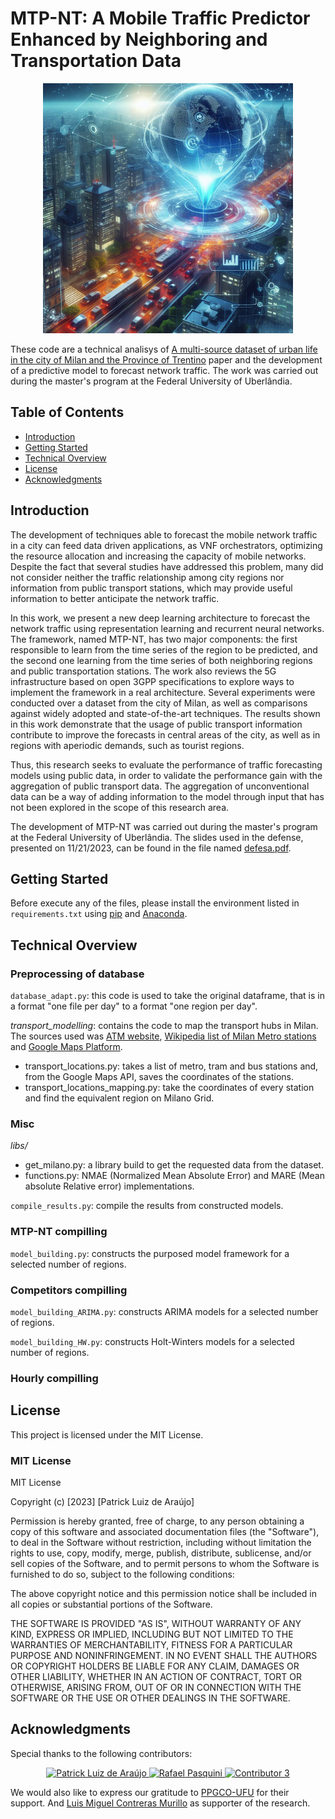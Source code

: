 # MTP-NT: A Mobile Traffic Predictor Enhanced by Neighboring and Transportation Data

<p align="center">
<img src="images/bing_framework_representation.jpg" alt="MTP-NT by Bing" width="400"/>
</p>

These code are a technical analisys of [A multi-source dataset of urban life in the city of Milan and the Province of Trentino](https://www.nature.com/articles/sdata201555) paper and the development of a predictive model to forecast network traffic. The work was carried out during the master's program at the Federal University of Uberlândia.


## Table of Contents

- [Introduction](#introduction)
- [Getting Started](#getting-started)
- [Technical Overview](#technical-overview)
- [License](#license)
- [Acknowledgments](#acknowledgments)

## Introduction

The development of techniques able to forecast the mobile network traffic in a city can feed data driven applications, as VNF orchestrators, optimizing the resource allocation and increasing the capacity of mobile networks. Despite the fact that several studies have addressed this problem, many did not consider neither the traffic relationship among city regions nor information from public transport stations, which may provide useful information to better anticipate the network traffic.

In this work, we present a new deep learning architecture to forecast the network traffic using representation learning and recurrent neural networks. The framework, named MTP-NT, has two major components: the first responsible to learn from the time
series of the region to be predicted, and the second one learning from the time series of both neighboring regions and public transportation stations. The work also reviews the 5G infrastructure based on open 3GPP specifications to explore ways to implement the framework in a real architecture. Several experiments were conducted over a dataset from the city of Milan, as well as comparisons against widely adopted and state-of-the-art techniques. The results shown in this work demonstrate that the usage of public transport information contribute to improve the forecasts in central areas of the city, as well as in regions with aperiodic demands, such as tourist regions.

Thus, this research seeks to evaluate the performance of traffic forecasting models using public data, in order to validate the performance gain with the aggregation of public transport data. The aggregation of unconventional data can be a way of adding information to the model through input that has not been explored in the scope of this research area.

The development of MTP-NT was carried out during the master's program at the Federal University of Uberlândia. The slides used in the defense, presented on 11/21/2023, can be found in the file named [defesa.pdf](documentation/defesa.pdf).

## Getting Started

Before execute any of the files, please install the environment listed in ```requirements.txt``` using [pip](https://pypi.org/project/pip/) and [Anaconda](https://www.anaconda.com/).

## Technical Overview

### Preprocessing of database

```database_adapt.py```: this code is used to take the original dataframe, that is in a format "one file per day" to a format "one region per day".

*transport_modelling*: contains the code to map the transport hubs in Milan. The sources used was [ATM website](https://www.atm.it/en/ViaggiaConNoi/Pages/SchemaReteMetro.aspx), [Wikipedia list of Milan Metro stations](https://en.wikipedia.org/wiki/List_of_Milan_Metro_stations) and [Google Maps Platform](https://developers.google.com/maps?hl=pt-br).
- transport_locations.py: takes a list of metro, tram and bus stations and, from the Google Maps API, saves the coordinates of the stations.
- transport_locations_mapping.py: take the coordinates of every station and find the equivalent region on Milano Grid.

### Misc

*libs/*
 - get_milano.py: a library build to get the requested data from the dataset.
 - functions.py: NMAE (Normalized Mean Absolute Error) and MARE (Mean absolute Relative error) implementations.

```compile_results.py```: compile the results from constructed models.


### MTP-NT compilling

 ```model_building.py```: constructs the purposed model framework for a selected number of regions.

### Competitors compilling

```model_building_ARIMA.py```: constructs ARIMA models for a selected number of regions.

```model_building_HW.py```: constructs Holt-Winters models for a selected number of regions.

### Hourly compilling


## License

This project is licensed under the MIT License.

### MIT License

MIT License

Copyright (c) [2023] [Patrick Luiz de Araújo]

Permission is hereby granted, free of charge, to any person obtaining a copy
of this software and associated documentation files (the "Software"), to deal
in the Software without restriction, including without limitation the rights
to use, copy, modify, merge, publish, distribute, sublicense, and/or sell
copies of the Software, and to permit persons to whom the Software is
furnished to do so, subject to the following conditions:

The above copyright notice and this permission notice shall be included in all
copies or substantial portions of the Software.

THE SOFTWARE IS PROVIDED "AS IS", WITHOUT WARRANTY OF ANY KIND, EXPRESS OR
IMPLIED, INCLUDING BUT NOT LIMITED TO THE WARRANTIES OF MERCHANTABILITY,
FITNESS FOR A PARTICULAR PURPOSE AND NONINFRINGEMENT. IN NO EVENT SHALL THE
AUTHORS OR COPYRIGHT HOLDERS BE LIABLE FOR ANY CLAIM, DAMAGES OR OTHER
LIABILITY, WHETHER IN AN ACTION OF CONTRACT, TORT OR OTHERWISE, ARISING FROM,
OUT OF OR IN CONNECTION WITH THE SOFTWARE OR THE USE OR OTHER DEALINGS IN THE
SOFTWARE.

## Acknowledgments

Special thanks to the following contributors:

<div align="center">
  <a href="https://github.com/PatrickLdA">
    <img src="https://avatars.githubusercontent.com/u/43734047?v=4" width="100" alt="Patrick Luiz de Araújo">
  </a>
  <a href="https://www.facom.ufu.br/~pasquini/">
    <img src="https://www.facom.ufu.br/~pasquini/rafael.jpg" width="75" alt="Rafael Pasquini">
  </a>
  <a href="http://lattes.cnpq.br/8158868389973535">
    <img src="https://github.com/contributor3.png" width="100" alt="Contributor 3">
  </a>
</div>

We would also like to express our gratitude to [PPGCO-UFU](http://www.ppgco.facom.ufu.br/) for their support. And [Luis Miguel Contreras Murillo](https://es.linkedin.com/in/luis-miguel-contreras-murillo-55777b5?challengeId=AQHq9dYtn05t-QAAAYx-1BSBknavMTZWkvTf4OOP9zZ8ahcA1Jyk-Y3TgmusavZO70zIw3RBwBQl-frvBDyHqTgKKoiYnGGGLw&submissionId=e5765478-3f0a-a217-f27e-e251b45b1439&challengeSource=AgHcy8p0cBdF4wAAAYx-1B9rCBcedbowVjU_5PJEvTyAmZ4zTV_bf4ytMcOxzFg&challegeType=AgGU51MfTdoq7gAAAYx-1B9vqWF6R8SRvLkzi6R5O4ETA0drVhYo7vw&memberId=AgECj6EQ7K4GswAAAYx-1B9y_jWRfyYv8_zwvKym95TpN7A&recognizeDevice=AgEf0H9FDzVb2wAAAYx-1B91lFYZjMbM-K5hcRKLvnQCgU6eV3XZ) as supporter of the research.
